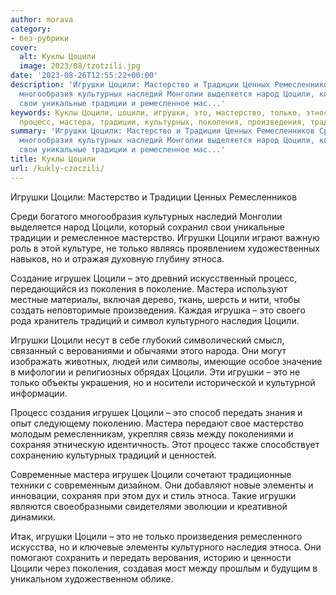 ```yaml
---
author: morava
category:
- без-рубрики
cover:
  alt: Куклы Цоцили
  image: 2023/08/tzotzili.jpg
date: '2023-08-26T12:55:22+00:00'
description: 'Игрушки Цоцили: Мастерство и Традиции Ценных Ремесленников Среди богатого
  многообразия культурных наследий Монголии выделяется народ Цоцили, который сохранил
  свои уникальные традиции и ремесленное мас...'
keywords: Куклы Цоцили, цоцили, игрушки, это, мастерство, только, этноса, игрушек,
  процесс, мастера, традиции, культурных, поколения, произведения, традиций, культурного
summary: 'Игрушки Цоцили: Мастерство и Традиции Ценных Ремесленников Среди богатого
  многообразия культурных наследий Монголии выделяется народ Цоцили, который сохранил
  свои уникальные традиции и ремесленное мас...'
title: Куклы Цоцили
url: /kukly-czoczili/
---
```


Игрушки Цоцили: Мастерство и Традиции Ценных Ремесленников

Среди богатого многообразия культурных наследий Монголии выделяется народ Цоцили, который сохранил свои уникальные традиции и ремесленное мастерство. Игрушки Цоцили играют важную роль в этой культуре, не только являясь проявлением художественных навыков, но и отражая духовную глубину этноса.

Создание игрушек Цоцили – это древний искусственный процесс, передающийся из поколения в поколение. Мастера используют местные материалы, включая дерево, ткань, шерсть и нити, чтобы создать неповторимые произведения. Каждая игрушка – это своего рода хранитель традиций и символ культурного наследия Цоцили.

Игрушки Цоцили несут в себе глубокий символический смысл, связанный с верованиями и обычаями этого народа. Они могут изображать животных, людей или символы, имеющие особое значение в мифологии и религиозных обрядах Цоцили. Эти игрушки – это не только объекты украшения, но и носители исторической и культурной информации.

Процесс создания игрушек Цоцили – это способ передать знания и опыт следующему поколению. Мастера передают свое мастерство молодым ремесленникам, укрепляя связь между поколениями и сохраняя этническую идентичность. Этот процесс также способствует сохранению культурных традиций и ценностей.

Современные мастера игрушек Цоцили сочетают традиционные техники с современным дизайном. Они добавляют новые элементы и инновации, сохраняя при этом дух и стиль этноса. Такие игрушки являются своеобразными свидетелями эволюции и креативной динамики.

Итак, игрушки Цоцили – это не только произведения ремесленного искусства, но и ключевые элементы культурного наследия этноса. Они помогают сохранить и передать верования, историю и ценности Цоцили через поколения, создавая мост между прошлым и будущим в уникальном художественном облике.